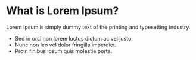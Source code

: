 # What is Lorem Ipsum?

Lorem Ipsum is simply dummy text of the printing and typesetting industry.

- Sed in orci non lorem luctus dictum ac vel justo.
- Nunc non leo vel dolor fringilla imperdiet.
- Proin finibus ipsum quis molestie porta.

